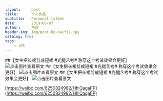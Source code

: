```yaml
---
layout:     post
title:      个人作品
subtitle:   Personal talent
date:       2019-08-07
author:     芦超
header-img: img/post-bg-swift2.jpg
catalog: true
tags:
    - iOS
---
```


##【女生把长裙剪成短裙 #光腿艺考# 称穿这个考试效果会更好】
![点击图片查看原文](https://element.eleme.cn/static/theme-intro.961d89d.png "点击图片查看原文")
##【女生把长裙剪成短裙 #光腿艺考# 称穿这个考试效果会更好】
![点击图片查看原文](https://element.eleme.cn/static/theme-intro.961d89d.png "点击图片查看原文")
##【女生把长裙剪成短裙 #光腿艺考# 称穿这个考试效果会更好】
![点击图片查看原文](https://element.eleme.cn/static/theme-intro.961d89d.png "点击图片查看原文")

[https://weibo.com/6250824982/HhlQagaFP](https://weibo.com/6250824982/HhlQagaFP)
